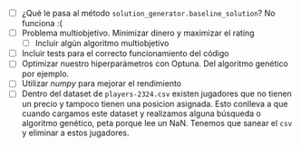 - [ ] ¿Qué le pasa al método `solution_generator.baseline_solution`? No funciona :(
- [ ] Problema multiobjetivo. Minimizar dinero y maximizar el rating
    - [ ] Incluir algún algoritmo multiobjetivo
- [ ] Incluir tests para el correcto funcionamiento del código
- [ ] Optimizar nuestro hiperparámetros con Optuna. Del algoritmo genético por ejemplo.
- [ ] Utilizar *numpy* para mejorar el rendimiento
- [ ] Dentro del dataset de `players-2324.csv` existen jugadores que no tienen un precio y tampoco tienen una posicion asignada. Esto conlleva a que cuando cargamos este dataset y realizamos alguna búsqueda o algoritmo genético, peta porque lee un NaN. Tenemos que sanear el `csv` y eliminar a estos jugadores.
